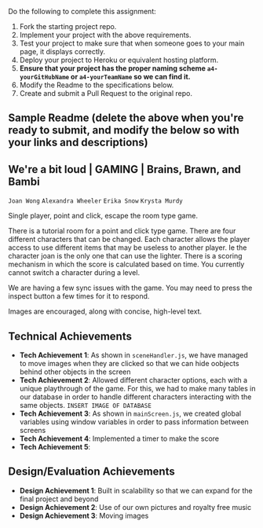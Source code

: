 
Do the following to complete this assignment:

1. Fork the starting project repo.
2. Implement your project with the above requirements.
3. Test your project to make sure that when someone goes to your main page, it displays correctly.
4. Deploy your project to Heroku or equivalent hosting platform.
5. **Ensure that your project has the proper naming scheme `a4-yourGitHubName` or `a4-yourTeamName` so we can find it.**
6. Modify the Readme to the specifications below.
7. Create and submit a Pull Request to the original repo.

Sample Readme (delete the above when you're ready to submit, and modify the below so with your links and descriptions)
---

## We're a bit loud | GAMING | Brains, Brawn, and Bambi
`Joan Wong`
`Alexandra Wheeler`
`Erika Snow`
`Krysta Murdy`


Single player, point and click, escape the room type game.

There is a tutorial room for a point and click type game. There are four different characters that can be changed. Each character allows the player access to use different items that may be useless to another player. Ie the character joan is the only one that can use the lighter. There is a scoring mechanism in which the score is calculated based on time. 
You currently cannot switch a character during a level.

We are having a few sync issues with the game. You may need to press the inspect button a few times for it to respond.

Images are encouraged, along with concise, high-level text.

## Technical Achievements
- **Tech Achievement 1**: As shown in `sceneHandler.js`, we have managed to move images when they are clicked so that we can hide oobjects behind other objects in the screen
- **Tech Achievement 2**: Allowed different character options, each with a unique playthrough of the game. For this, we had to make many tables in our database in order to handle different characters interacting with the same objects. `INSERT IMAGE OF DATABASE`
- **Tech Achievement 3**: As shown in `mainScreen.js`, we created global variables using window variables in order to pass information between screens
- **Tech Achievement 4**: Implemented a timer to make the score
- **Tech Achievement 5**: 

## Design/Evaluation Achievements
- **Design Achievement 1**: Built in scalability so that we can expand for the final project and beyond
- **Design Achievement 2**: Use of our own pictures and royalty free music
- **Design Achievement 3**: Moving images 

